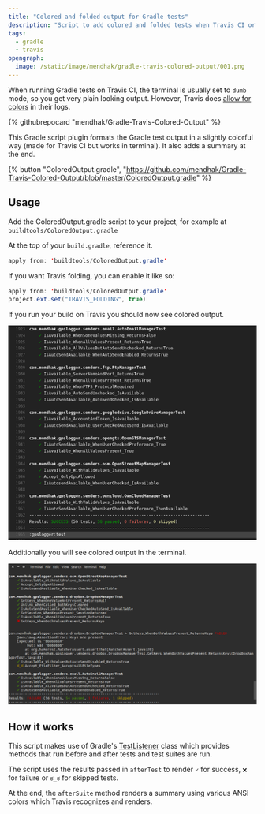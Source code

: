 ```yaml
---
title: "Colored and folded output for Gradle tests"
description: "Script to add colored and folded tests when Travis CI or Github Actions runs your gradle tests."
tags:
  - gradle
  - travis
opengraph:
  image: /static/image/mendhak/gradle-travis-colored-output/001.png
---
```


When running Gradle tests on Travis CI, the terminal is usually set to `dumb` mode, so you get very plain looking output.  However, Travis does [allow for colors](https://blog.travis-ci.com/2014-04-11-fun-with-logs/) in their logs.

{% githubrepocard "mendhak/Gradle-Travis-Colored-Output" %}

This Gradle script plugin formats the Gradle test output in a slightly colorful way (made for Travis CI but works in terminal).  It also adds a summary at the end.

{% button "ColoredOutput.gradle", "https://github.com/mendhak/Gradle-Travis-Colored-Output/blob/master/ColoredOutput.gradle" %}

## Usage

Add the ColoredOutput.gradle script to your project, for example at `buildtools/ColoredOutput.gradle`



At the top of your `build.gradle`, reference it.

```java
apply from: 'buildtools/ColoredOutput.gradle'
```

If you want Travis folding, you can enable it like so:

```java
apply from: 'buildtools/ColoredOutput.gradle'
project.ext.set("TRAVIS_FOLDING", true)
```

If you run your build on Travis you should now see colored output.  

![](/static/image/mendhak/gradle-travis-colored-output/001.png)





Additionally you will see colored output in the terminal. 

![](/static/image/mendhak/gradle-travis-colored-output/002.png)



## How it works

This script makes use of Gradle's [TestListener](https://docs.gradle.org/current/javadoc/org/gradle/api/tasks/testing/TestListener.html) class which provides methods that run before and after tests and test suites are run. 

The script uses the results passed in `afterTest` to render `✓` for success, `❌` for failure or `ಠ_ಠ` for skipped tests. 

At the end, the `afterSuite` method renders a summary using various ANSI colors which Travis recognizes and renders. 


